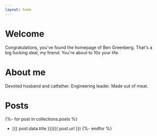 ```yaml
---
layout: home
---
```

# Welcome
Congratulations, you've found the homepage of Ben Greenberg. That's a big fucking deal, my friend. You're about to 10x your life.

# About me
Devoted husband and catfather. Engineering leader. Made out of meat.

# Posts

{%- for post in collections.posts %}
* [{{ post.data.title }}]({{ post.url }})
{%- endfor %}
